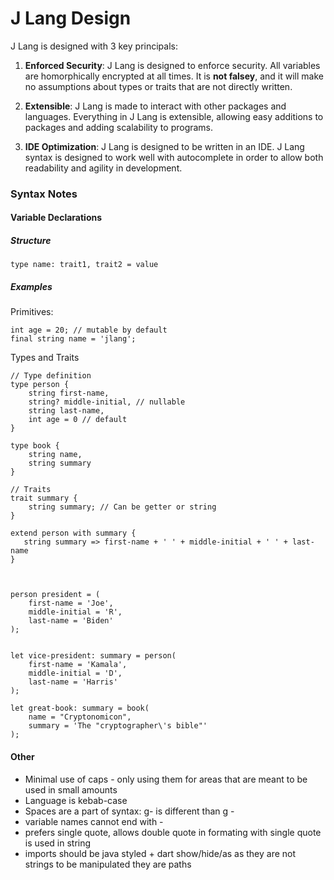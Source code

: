 # J Lang Design

J Lang is designed with 3 key principals:

1. **Enforced Security**: J Lang is designed to enforce security. All variables are homorphically encrypted at all times. It is **not falsey**, and it will make no assumptions about types or traits that are not directly written.

2. **Extensible**: J Lang is made to interact with other packages and languages. Everything in J Lang is extensible, allowing easy additions to packages and adding scalability to programs.

3. **IDE Optimization**: J Lang is designed to be written in an IDE. J Lang syntax is designed to work well with autocomplete in order to allow both readability and agility in development.

### Syntax Notes

#### Variable Declarations

##### Structure

```
type name: trait1, trait2 = value
```


##### Examples

Primitives:
```
int age = 20; // mutable by default
final string name = 'jlang';
```

Types and Traits
```
// Type definition
type person {
    string first-name,
    string? middle-initial, // nullable
    string last-name,
    int age = 0 // default
}

type book {
    string name,
    string summary
}

// Traits
trait summary {
    string summary; // Can be getter or string
}

extend person with summary {
   string summary => first-name + ' ' + middle-initial + ' ' + last-name
}



person president = (
    first-name = 'Joe',
    middle-initial = 'R',
    last-name = 'Biden'
);


let vice-president: summary = person(
    first-name = 'Kamala',
    middle-initial = 'D',
    last-name = 'Harris'
);

let great-book: summary = book(
    name = "Cryptonomicon",
    summary = 'The "cryptographer\'s bible"'
);
```


#### Other
- Minimal use of caps - only using them for areas that are meant to be used in small amounts 
- Language is kebab-case
- Spaces are a part of syntax: g- is different than g -
- variable names cannot end with -
- prefers single quote, allows double quote in formating with single quote is used in string
- imports should be java styled + dart show/hide/as as they are not strings to be manipulated they are paths